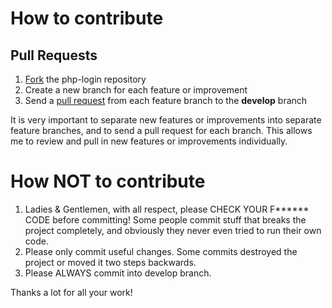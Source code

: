 # How to contribute

## Pull Requests

1. [Fork](https://help.github.com/articles/fork-a-repo) the php-login repository
2. Create a new branch for each feature or improvement
3. Send a [pull request](https://help.github.com/articles/fork-a-repo#pull-requests) from each feature branch to the **develop** branch

It is very important to separate new features or improvements into separate feature branches, and to send a
pull request for each branch. This allows me to review and pull in new features or improvements individually.

# How NOT to contribute

1. Ladies & Gentlemen, with all respect, please CHECK YOUR F****** CODE before committing!
Some people commit stuff that breaks the project completely, and obviously they never even tried to run their own code.
2. Please only commit useful changes. Some commits destroyed the project or moved it two steps backwards.
3. Please ALWAYS commit into develop branch.

Thanks a lot for all your work!
